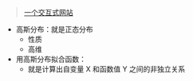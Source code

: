 > [一个交互式网站](https://jgoertler.com/visual-exploration-gaussian-processes/)

- 高斯分布：就是正态分布
	- 性质
	- 高维
- 用高斯分布拟合函数：
	- 就是计算出自变量 X 和函数值 Y 之间的非独立关系

